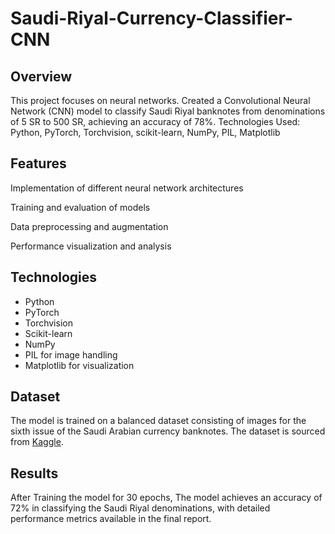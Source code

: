 # Saudi-Riyal-Currency-Classifier-CNN

## Overview

This project focuses on neural networks. Created a Convolutional Neural Network (CNN) model to classify Saudi Riyal banknotes from denominations of 5 SR to 500 SR, achieving an accuracy of 78%. Technologies Used: Python, PyTorch, Torchvision, scikit-learn, NumPy, PIL, Matplotlib

## Features

Implementation of different neural network architectures

Training and evaluation of models

Data preprocessing and augmentation

Performance visualization and analysis

## Technologies
- Python
- PyTorch
- Torchvision
- Scikit-learn
- NumPy
- PIL for image handling
- Matplotlib for visualization
  
## Dataset
The model is trained on a balanced dataset consisting of images for the sixth issue of the Saudi Arabian currency banknotes. The dataset is sourced from [Kaggle](https://www.kaggle.com/datasets/gfbati/alfloos/data).

## Results
After Training the model for 30 epochs, The model achieves an accuracy of 72% in classifying the Saudi Riyal denominations, with detailed performance metrics available in the final report.

